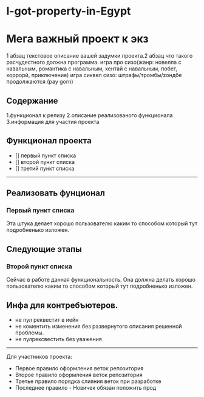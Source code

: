 # I-got-property-in-Egypt
# Мега важный проект к экз 

1 абзац текстовое описание вашей задумки проекта.2 абзац что такого расчудестного должна программа.
игра про сизо(жанр: новелла с навальным, романтика с навальным, хентай с навальным, побег, хоррорй, приключение)
игра сиквел сизо: штрафы/тромбы/zондбе продолжаются  (pay gorn)

## Содержание 


1.функционал к релизу 
2.описание реализованого функционала 
3.информация для участия проекта

## Функционал проекта 

- [] первый пункт списка
- [] второй пункт списка
- [] третий пункт списка


---

## Реализовать фунционал 

### Первый пункт списка

Эта штука делает хорошо пользователю каким то способом который тут подробненько изложен.

## Следующие этапы 

### Второй пункт списка

Сейчас в работе данная функциональность. Она должна делать хорошо пользователю каким то способом который тут подробненько изложен.

## Инфа для контребъютеров.

 - не пул реквестит в иейн
 - не коментить изменения без развернутого описания решенной проблемы.
 - не пулрексвестить без уважения 
	
--- 

Для участников проекта: 

- Первое правило оформления веток репозитория 
- Второе правило оформления веток репозитория
- Третье правило порядка слияния веток при разработке 
- Последнее правило - Новичек обязан положить прод
